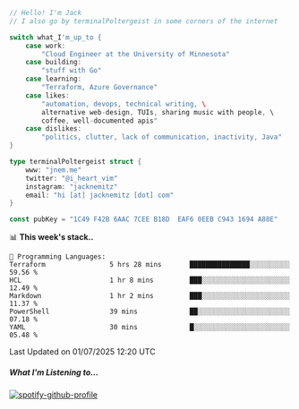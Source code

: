 ```go
// Hello! I'm Jack
// I also go by terminalPoltergeist in some corners of the internet

switch what_I'm_up_to {
    case work:
        "Cloud Engineer at the University of Minnesota"
    case building:
        "stuff with Go"
    case learning:
        "Terraform, Azure Governance"
    case likes:
        "automation, devops, technical writing, \
        alternative web-design, TUIs, sharing music with people, \
        coffee, well-documented apis"
    case dislikes:
        "politics, clutter, lack of communication, inactivity, Java"
}

type terminalPoltergeist struct {
    www: "jnem.me"
    twitter: "@i_heart_vim"
    instagram: "jacknemitz"
    email: "hi [at] jacknemitz [dot] com"
}

const pubKey = "1C49 F42B 6AAC 7CEE B18D  EAF6 0EEB C943 1694 A88E"
```

<!--START_SECTION:waka-->
📊 **This week's stack..** 

```text
💬 Programming Languages: 
Terraform                5 hrs 28 mins       ███████████████░░░░░░░░░░   59.56 % 
HCL                      1 hr 8 mins         ███░░░░░░░░░░░░░░░░░░░░░░   12.49 % 
Markdown                 1 hr 2 mins         ███░░░░░░░░░░░░░░░░░░░░░░   11.37 % 
PowerShell               39 mins             ██░░░░░░░░░░░░░░░░░░░░░░░   07.18 % 
YAML                     30 mins             █░░░░░░░░░░░░░░░░░░░░░░░░   05.48 % 
```


 Last Updated on 01/07/2025 12:20 UTC
<!--END_SECTION:waka-->

##### What I'm Listening to...

[![spotify-github-profile](https://jnem.me/listening-item?maxAge=2592000)](https://jnem.me/listening)
